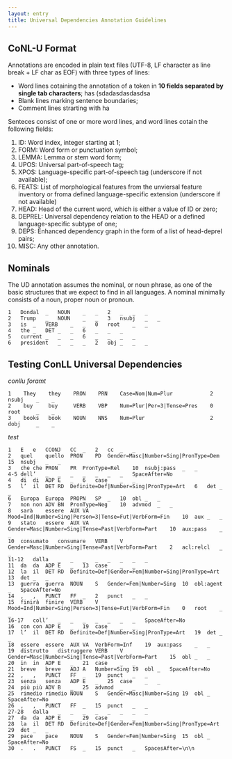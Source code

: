 ```yaml
---
layout: entry
title: Universal Dependencies Annotation Guidelines
---
```



## CoNL-U Format

Annotations are encoded in plain text files (UTF-8, LF character as line break + LF char as EOF) with three types of lines:
* Word lines cotaining the annotation of a token in **10 fields separated by single tab characters**; has (sdadasdasdasdsa
* Blank lines marking sentence boundaries;
* Comment lines strarting with ha


Senteces consist of one or more word lines, and word lines cotain the following fields:
1. ID: Word index, integer starting at 1;
2. FORM: Word form or punctuation symbol;
3. LEMMA: Lemma or stem word form;
4. UPOS: Universal part-of-speech tag;
5. XPOS: Language-specific part-of-speech tag (underscore if not available);
6. FEATS: List of morphological features from the unviersal feature inventory or froma defined language-specific extension (underscore if not available)
7. HEAD: Head of the current word, which is either a value of ID or zero;
8. DEPREL: Universal dependency relation to the HEAD or a defined language-specific subtype of one;
9. DEPS: Enhanced dependency graph in the form of a list of head-deprel pairs;
10. MISC: Any other annotation.

## Nominals

The UD annotation assumes the nominal, or noun phrase, as one of the basic structures that we expect to find in all languages. A nominal minimally consists of a noun, proper noun or pronoun.



~~~ conllu
1	Dondal	_	NOUN	_	_	2	_	_	_
2	Trump	_	NOUN	_	_	3	nsubj	_	_
3	is	_	VERB	_	_	0	root	_	_
4	the	_	DET	_	_	6	_	_	_
5	current	_	_	_	6	_	_	_	_
6	president	_	_	_	2	obj	_	_	_	

~~~


## Testing ConLL Universal Dependencies

*conllu foramt*

~~~ conllu
1    They    they    PRON    PRN    Case=Nom|Num=Plur            2    nsubj    _    _
2    buy     buy     VERB    VBP    Num=Plur|Per=3|Tense=Pres    0    root     _    _
3    books   book    NOUN    NNS    Num=Plur                     2    dobj     _    _
~~~


*test*



~~~ conllu
1	E	e	CCONJ	CC	_	2	cc	_	_
2	quel	quello	PRON	PD	Gender=Masc|Number=Sing|PronType=Dem	15	nsubj	_	_
3	che	che	PRON	PR	PronType=Rel	10	nsubj:pass	_	_
4-5	dell’	_	_	_	_	_	_	_	SpaceAfter=No
4	di	di	ADP	E	_	6	case	_	_
5	l’	il	DET	RD	Definite=Def|Number=Sing|PronType=Art	6	det	_	_
6	Europa	Europa	PROPN	SP	_	10	obl	_	_
7	non	non	ADV	BN	PronType=Neg	10	advmod	_	_
8	sarà	essere	AUX	VA	Mood=Ind|Number=Sing|Person=3|Tense=Fut|VerbForm=Fin	10	aux	_	_
9	stato	essere	AUX	VA	Gender=Masc|Number=Sing|Tense=Past|VerbForm=Part	10	aux:pass	_	_
10	consumato	consumare	VERB	V	Gender=Masc|Number=Sing|Tense=Past|VerbForm=Part	2	acl:relcl	_	_
11-12	dalla	_	_	_	_	_	_	_	_
11	da	da	ADP	E	_	13	case	_	_
12	la	il	DET	RD	Definite=Def|Gender=Fem|Number=Sing|PronType=Art	13	det	_	_
13	guerra	guerra	NOUN	S	Gender=Fem|Number=Sing	10	obl:agent	_	SpaceAfter=No
14	,	,	PUNCT	FF	_	2	punct	_	_
15	finirà	finire	VERB	V	Mood=Ind|Number=Sing|Person=3|Tense=Fut|VerbForm=Fin	0	root	_	_
16-17	coll’	_	_	_	_	_	_	_	SpaceAfter=No
16	con	con	ADP	E	_	19	case	_	_
17	l’	il	DET	RD	Definite=Def|Number=Sing|PronType=Art	19	det	_	_
18	essere	essere	AUX	VA	VerbForm=Inf	19	aux:pass	_	_
19	distrutto	distruggere	VERB	V	Gender=Masc|Number=Sing|Tense=Past|VerbForm=Part	15	obl	_	_
20	in	in	ADP	E	_	21	case	_	_
21	breve	breve	ADJ	A	Number=Sing	19	obl	_	SpaceAfter=No
22	,	,	PUNCT	FF	_	19	punct	_	_
23	senza	senza	ADP	E	_	25	case	_	_
24	più	più	ADV	B	_	25	advmod	_	_
25	rimedio	rimedio	NOUN	S	Gender=Masc|Number=Sing	19	obl	_	SpaceAfter=No
26	,	,	PUNCT	FF	_	15	punct	_	_
27-28	dalla	_	_	_	_	_	_	_	_
27	da	da	ADP	E	_	29	case	_	_
28	la	il	DET	RD	Definite=Def|Gender=Fem|Number=Sing|PronType=Art	29	det	_	_
29	pace	pace	NOUN	S	Gender=Fem|Number=Sing	15	obl	_	SpaceAfter=No
30	.	.	PUNCT	FS	_	15	punct	_	SpacesAfter=\n\n

~~~
